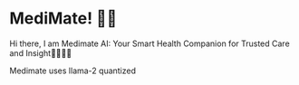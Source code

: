 # MediMate! 🤖🧠

Hi there, I am Medimate AI: Your Smart Health Companion for Trusted Care and Insight🧑🏻‍⚕️💉

Medimate uses llama-2 quantized 
